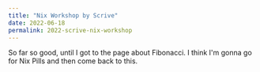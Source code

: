 ```yaml
---
title: "Nix Workshop by Scrive"
date: 2022-06-18
permalink: 2022-scrive-nix-workshop
---
```


So far so good, until I got to the page about Fibonacci. I think I'm gonna go
for Nix Pills and then come back to this.
